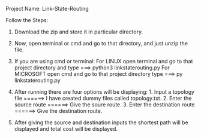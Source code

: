 Project Name: Link-State-Routing

Follow the Steps:

1. Download the zip and store it in particular directory.

2. Now, open terminal or cmd and go to that directory, and just unzip the file.

3. If you are using cmd or terminal:
    For LINUX open terminal and go to that project directory and type ===> python3 linkstaterouting.py
    For MICROSOFT open cmd and go to that project directory type ===> py linkstaterouting.py

4. After running there are four options will be displaying:
            1. Input a topology file       ======> I have created dummy files called topology.txt.
            2. Enter the source route      ======> Give the soure route.
            3. Enter the destination route ======> Give the destination route.

5. After giving the source and destination inputs the shortest path will be displayed and total cost will be displayed.